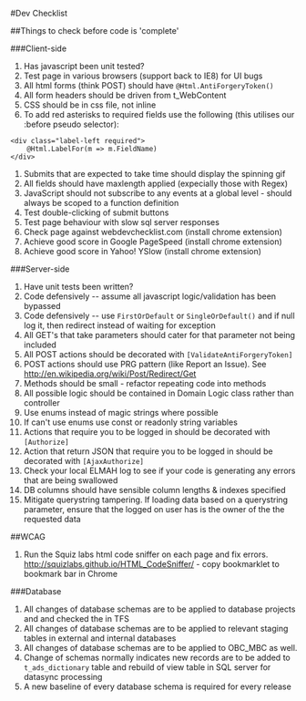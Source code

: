 #Dev Checklist

##Things to check before code is 'complete'

###Client-side
1. Has javascript been unit tested?
1. Test page in various browsers (support back to IE8) for UI bugs
1. All html forms (think POST) should have ```@Html.AntiForgeryToken()```
1. All form headers should be driven from t_WebContent
1. CSS should be in css file, not inline
1. To add red asterisks to required fields use the following (this utilises our :before pseudo selector):
```
<div class="label-left required">							
    @Html.LabelFor(m => m.FieldName)
</div>
```
1. Submits that are expected to take time should display the spinning gif
1. All fields should have maxlength applied (expecially those with Regex)
1. JavaScript should not subscribe to any events at a global level - should always be scoped to a function definition
1. Test double-clicking of submit buttons
1. Test page behaviour with slow sql server responses
1. Check page against webdevchecklist.com (install chrome extension)
1. Achieve good score in Google PageSpeed (install chrome extension)
1. Achieve good score in Yahoo! YSlow (install chrome extension)

###Server-side
1. Have unit tests been written?
1. Code defensively -- assume all javascript logic/validation has been bypassed
1. Code defensively -- use ```FirstOrDefault``` or ```SingleOrDefault()``` and if null log it, then redirect instead of waiting for exception
1. All GET's that take parameters should cater for that parameter not being included
1. All POST actions should be decorated with ```[ValidateAntiForgeryToken]```
1. POST actions should use PRG pattern (like Report an Issue). See http://en.wikipedia.org/wiki/Post/Redirect/Get
1. Methods should be small - refactor repeating code into methods
1. All possible logic should be contained in Domain Logic class rather than controller
1. Use enums instead of magic strings where possible
1. If can't use enums use const or readonly string variables
1. Actions that require you to be logged in should be decorated with ```[Authorize]```
1. Action that return  JSON that require you to be logged in should be decorated with ```[AjaxAuthorize]```
1. Check your local ELMAH log to see if your code is generating any errors that are being swallowed
1. DB columns should have sensible column lengths & indexes specified
1. Mitigate querystring tampering. If loading data based on a querystring parameter, ensure that the logged on user has is the owner of the the requested data 

##WCAG
1. Run the Squiz labs html code sniffer on each page and fix errors. http://squizlabs.github.io/HTML_CodeSniffer/ - copy bookmarklet to bookmark bar in Chrome

###Database
1. All changes of database schemas are to be applied to database projects and and checked the in TFS
1. All changes of database schemas are to be applied to relevant staging tables in external and internal databases
1. All changes of database schemas are to be applied to OBC_MBC as well.
1. Change of schemas normally indicates new records are to be added to ```t_ads_dictionary``` table and rebuild of view table in SQL server for datasync processing
2. A new baseline of every database schema is required for every release

